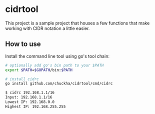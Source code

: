 # cidrtool

This project is a sample project that houses a few functions that make working with CIDR notation a little easier.

## How to use

Install the command line tool using go's tool chain:

```bash
# optionally add go's bin path to your $PATH
export $PATH=$GOPATH/bin:$PATH

# install cidrc
go install github.com/chuckha/cidrtool/cmd/cidrc

$ cidrc 192.168.1.1/16
Input: 192.168.1.1/16
Lowest IP: 192.168.0.0
Highest IP: 192.168.255.255
```
